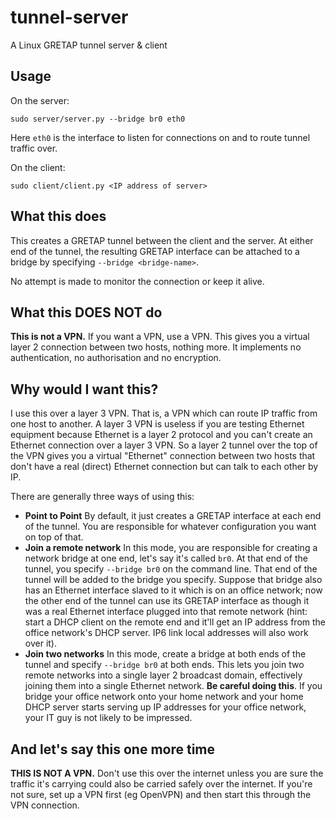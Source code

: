 # tunnel-server
A Linux GRETAP tunnel server &amp; client

## Usage
On the server:

```
sudo server/server.py --bridge br0 eth0
```

Here `eth0` is the interface to listen for connections on and to route
tunnel traffic over.

On the client:

```
sudo client/client.py <IP address of server>
```

## What this does
This creates a GRETAP tunnel between the client and the server.  At
either end of the tunnel, the resulting GRETAP interface can be
attached to a bridge by specifying `--bridge <bridge-name>`.

No attempt is made to monitor the connection or keep it alive.

## What this DOES NOT do
**This is not a VPN.**  If you want a VPN, use a VPN.  This gives you
a virtual layer 2 connection between two hosts, nothing more.  It
implements no authentication, no authorisation and no encryption.

## Why would I want this?
I use this over a layer 3 VPN.  That is, a VPN which can route IP
traffic from one host to another.  A layer 3 VPN is useless if you are
testing Ethernet equipment because Ethernet is a layer 2 protocol and
you can't create an Ethernet connection over a layer 3 VPN.  So a
layer 2 tunnel over the top of the VPN gives you a virtual "Ethernet"
connection between two hosts that don't have a real (direct) Ethernet
connection but can talk to each other by IP.

There are generally three ways of using this:

* **Point to Point** By default, it just creates a GRETAP interface at
  each end of the tunnel.  You are responsible for whatever
  configuration you want on top of that.
* **Join a remote network** In this mode, you are responsible for
  creating a network bridge at one end, let's say it's called `br0`.
  At that end of the tunnel, you specify `--bridge br0` on the command
  line.  That end of the tunnel will be added to the bridge you
  specify.  Suppose that bridge also has an Ethernet interface slaved
  to it which is on an office network; now the other end of the tunnel
  can use its GRETAP interface as though it was a real Ethernet
  interface plugged into that remote network (hint: start a DHCP
  client on the remote end and it'll get an IP address from the office
  network's DHCP server.  IP6 link local addresses will also work over
  it).
* **Join two networks** In this mode, create a bridge at both ends of
  the tunnel and specify `--bridge br0` at both ends.  This lets you
  join two remote networks into a single layer 2 broadcast domain,
  effectively joining them into a single Ethernet network.  **Be
  careful doing this**.  If you bridge your office network onto your
  home network and your home DHCP server starts serving up IP
  addresses for your office network, your IT guy is not likely to be
  impressed.
  
## And let's say this one more time
**THIS IS NOT A VPN.**  Don't use this over the internet unless you
are sure the traffic it's carrying could also be carried safely over
the internet.  If you're not sure, set up a VPN first (eg OpenVPN) and
then start this through the VPN connection.
